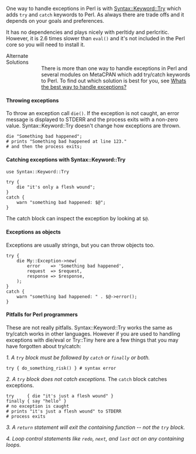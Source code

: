 One way to handle exceptions in Perl is with
[Syntax::Keyword::Try](https://metacpan.org/pod/Syntax::Keyword::Try) which
adds `try` and `catch` keywords to Perl. As always there are trade offs and it
depends on your goals and preferences. 

It has no dependencies and plays nicely with perltidy and perlcritic.  However,
it is 2.6 times slower than `eval()` and it's not included in the Perl core so
you will need to install it.  

<div class="tip">
    <div class="tip-title">Alternate<br>Solutions</div>
    <div class="tip-content" style="margin-left:6rem">
        There is more than one way to handle exceptions in Perl and several modules
on MetaCPAN which add try/catch keywords to Perl.  To find out which solution
is best for you, see <a href="/cpan/exceptions/">Whats the best way to handle
exceptions?</a>
    </div>
</div>

#### Throwing exceptions
To throw an exception call `die()`.  If the exception is not caught, an error
message is displayed to STDERR and the process exits with a non-zero value.
Syntax::Keyword::Try doesn't change how exceptions are thrown.  

    die "Something bad happened";
    # prints "Something bad happened at line 123." 
    # and then the process exits;

#### Catching exceptions with Syntax::Keyword::Try

    use Syntax::Keyword::Try

    try {
        die "it's only a flesh wound";
    }
    catch {
        warn "something bad happened: $@";
    }

The catch block can inspect the exception by looking at `$@`.  

#### Exceptions as objects

Exceptions are usually strings, but you can throw objects too.

    try {
        die My::Exception->new(
            error    => 'Something bad happened',
            request  => $request,
            response => $response,
        );
    }
    catch {
        warn "something bad happened: " . $@->error();
    }

#### Pitfalls for Perl programmers
These are not really pitfalls.  Syntax::Keyword::Try works the same as
try/catch works in other languages.  However if you are used to handling
exceptions with die/eval or Try::Tiny here are a few things that you may have
forgotten about try/catch:

*1. A `try` block must be followed by `catch` or `finally` or both.*

    try { do_something_risk() } # syntax error

*2. A `try` block does not catch exceptions.*  The `catch` block catches exceptions.

    try     { die "it's just a flesh wound" }
    finally { say "hello" }
    # no exception is caught
    # prints "it's just a flesh wound" to STDERR
    # process exits

*3. A `return` statement will exit the containing function -- not the `try` block.*

*4. Loop control statements like `redo`, `next`, and `last` act on any containing loops.*

